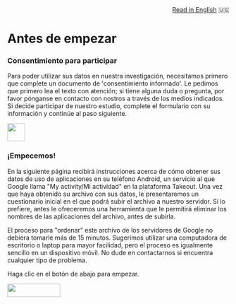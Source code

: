 <div style="text-align: right"><a href="https://spiousas.github.io/DigitalRhythmsProject/en/1_android_landing_page.html">Read in English</a> 🇺🇸 </div>

# Antes de empezar

### Consentimiento para participar
Para poder utilizar sus datos en nuestra investigación, necesitamos primero que complete un documento de 'consentimiento informado'. Le pedimos que primero lea el texto con atención; si tiene alguna duda o pregunta, por favor pónganse en contacto con nostros a través de los medios indicados. Si decide participar de nuestro estudio, complete el formulario con su información y continúe al paso siguiente.

<a href="https://redcap.iths.org/surveys/?s=W4R74DYFXNYEARJT" target="_blank"><img src="./images/consentform.png" height="40" width="40"></a>


### ¡Empecemos!

En la siguiente página recibirá instrucciones acerca de cómo obtener sus datos de uso de aplicaciones en su teléfono Android, un servicio al que Google llama "My activity/Mi actividad" en la plataforma Takeout. Una vez que haya obtenido su archivo con sus datos, le presentaremos un cuestionario inicial en el que podrá subir el archivo a nuestro servidor. Si lo prefiere, antes le ofreceremos una herramienta que le permitirá eliminar los nombres de las aplicaciones del archivo, antes de subirla.

El proceso para "ordenar" este archivo de los servidores de Google no debiera tomarle más de 15 minutos. Sugerimos utilizar una computadora de escritorio o laptop para mayor facilidad, pero el proceso es igualmente sencillo en un dispositivo móvil. No dude en contactarnos si encuentra cualquier tipo de problema.

Haga clic en el botón de abajo para empezar.

[<img src="https://user-images.githubusercontent.com/42762378/101787108-bd8e1980-3b24-11eb-93db-17a75fb16952.png" height="30" width="120">](https://spiousas.github.io/DigitalRhythmsProject/es/2_android_es)
